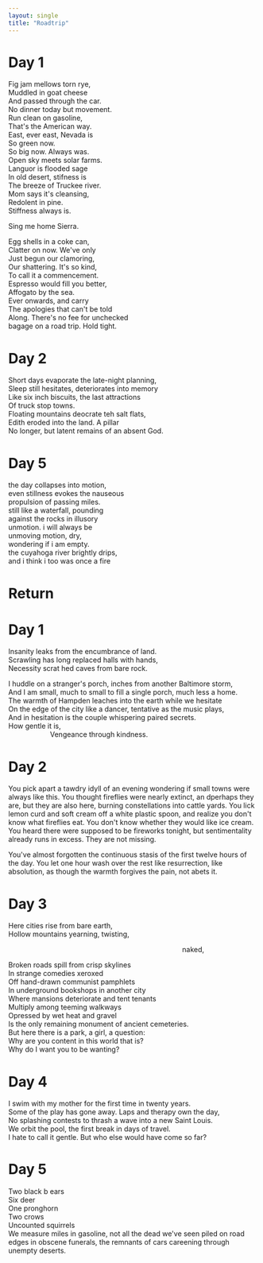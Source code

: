 ```yaml
---
layout: single
title: "Roadtrip"
---
```


# Day 1
Fig jam mellows torn rye,  
Muddled in goat cheese  
And passed through the car.  
No dinner today but movement.  
Run clean on gasoline,  
That's the American way.  
East, ever east, Nevada is  
So green now.  
So big now. Always was.  
Open sky meets solar farms.  
Languor is flooded sage  
In old desert, stifness is  
The breeze of Truckee river.  
Mom says it's cleansing,  
Redolent in pine.  
Stiffness always is.  

Sing me home Sierra.  

Egg shells in a coke can,  
Clatter on now. We've only  
Just begun our clamoring,  
Our shattering. It's so kind,  
To call it a commencement.  
Espresso would fill you better,  
Affogato by the sea.  
Ever onwards, and carry  
The apologies that can't be told  
Along. There's no fee for unchecked  
bagage on a road trip. Hold tight.  



# Day 2
Short days evaporate the late-night planning,  
Sleep still hesitates, deteriorates into memory  
Like six inch biscuits, the last attractions  
Of truck stop towns.  
Floating mountains deocrate teh salt flats,  
Edith eroded into the land. A pillar  
No longer, but latent remains of an absent God.  



# Day 5
the day collapses into motion,  
even stillness evokes the nauseous  
propulsion of passing miles.  
still like a waterfall, pounding  
against the rocks in illusory  
unmotion. i will always be  
unmoving motion, dry,  
wondering if i am empty.  
the cuyahoga river brightly drips,  
and i think i too was once a fire


# Return
# Day 1
Insanity leaks from the encumbrance of land.  
Scrawling has long replaced halls with hands,  
Necessity scrat hed caves from bare rock.  

I huddle on a stranger's porch, inches from another Baltimore storm,  
And I am small, much to small to fill a single porch, much less a home.  
The warmth of Hampden leaches into the earth while we hesitate  
On the edge of the city like a dancer, tentative as the music plays,  
And in hesitation is the couple whispering paired secrets.  
How gentle it is,  
      Vengeance through kindness.  

# Day 2
You pick apart a tawdry idyll of an evening wondering if small towns were always like this. You thought fireflies were nearly extinct, an dperhaps they are, but they are also here, burning constellations into cattle yards. You lick lemon curd and soft cream off a white plastic spoon, and realize you don't know what fireflies eat. You don't know whether they would like ice cream. You heard there were supposed to be fireworks tonight, but sentimentality already runs in excess. They are not missing. 

You've almost forgotten the continuous stasis of the first twelve hours of the day. You let one hour wash over the rest like resurrection, like absolution, as though the warmth forgives the pain, not abets it. 

# Day 3
Here cities rise from bare earth,  
Hollow mountains yearning, twisting,  

                         naked, 

Broken roads spill from crisp skylines  
In strange comedies xeroxed  
Off hand-drawn communist pamphlets  
In underground bookshops in another city  
Where mansions deteriorate and tent tenants  
Multiply among teeming walkways  
Opressed by wet heat and gravel  
Is the only remaining monument of ancient cemeteries.  
But here there is a park, a girl, a question:  
Why are you content in this world that is?  
Why do I want you to be wanting?  

# Day 4
I swim with my mother for the first time in twenty years.  
Some of the play has gone away. Laps and therapy own the day,  
No splashing contests to thrash a wave into a new Saint Louis.  
We orbit the pool, the first break in days of travel.  
I hate to call it gentle. But who else would have come so far?

# Day 5
Two black b ears  
Six deer  
One pronghorn  
Two crows  
Uncounted squirrels  
We measure miles in gasoline, not all the dead we've seen piled on road edges in obscene funerals, the remnants of cars careening through unempty deserts. 